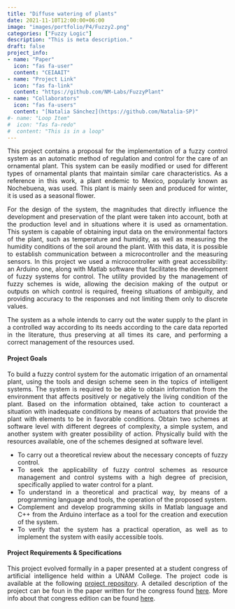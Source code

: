 ```yaml
---
title: "Diffuse watering of plants"
date: 2021-11-10T12:00:00+06:00
image: "images/portfolio/P4/Fuzzy2.png"
categories: ["Fuzzy Logic"]
description: "This is meta description."
draft: false
project_info:
- name: "Paper"
  icon: "fas fa-user"
  content: "CEIAAIT"
- name: "Project Link"
  icon: "fas fa-link"
  content: "https://github.com/NM-Labs/FuzzyPlant"
- name: "Collaborators"
  icon: "fas fa-users"
  content: "[Natalia Sánchez](https://github.com/Natalia-SP)"
#- name: "Loop Item"
#  icon: "fas fa-redo"
#  content: "This is in a loop"
---
```

<div style="text-align: justify">

This project contains a proposal for the implementation of a fuzzy control system as an automatic method of regulation and control for the care of an ornamental plant. This system can be easily modified or used for different types of ornamental plants that maintain similar care characteristics. As a reference in this work, a plant endemic to Mexico, popularly known as Nochebuena, was used. This plant is mainly seen and produced for winter, it is used as a seasonal flower.

For the design of the system, the magnitudes that directly influence the development and preservation of the plant were taken into account, both at the production level and in situations where it is used as ornamentation. This system is capable of obtaining input data on the environmental factors of the plant, such as temperature and humidity, as well as measuring the humidity conditions of the soil around the plant. With this data, it is possible to establish communication between a microcontroller and the measuring sensors. In this project we used a microcontroller with great accessibility: an Arduino one, along with Matlab software that facilitates the development of fuzzy systems for control. The utility provided by the management of fuzzy schemes is wide, allowing the decision making of the output or outputs on which control is required, freeing situations of ambiguity, and providing accuracy to the responses and not limiting them only to discrete values.

The system as a whole intends to carry out the water supply to the plant in a controlled way according to its needs according to the care data reported in the literature, thus preserving at all times its care, and performing a correct management of the resources used.


#### Project Goals

To build a fuzzy control system for the automatic irrigation of an ornamental plant, using the tools and design scheme seen in the topics of intelligent systems. The system is required to be able to obtain information from the environment that affects positively or negatively the living condition of the plant. Based on the information obtained, take action to counteract a situation with inadequate conditions by means of actuators that provide the plant with elements to be in favorable conditions. Obtain two schemes at software level with different degrees of complexity, a simple system, and another system with greater possibility of action. Physically build with the resources available, one of the schemes designed at software level.

- To carry out a theoretical review about the necessary concepts of fuzzy control.
- To seek the applicability of fuzzy control schemes as resource management and control systems with a high degree of precision, specifically applied to water control for a plant.
- To understand in a theoretical and practical way, by means of a programming language and tools, the operation of the proposed system.
- Complement and develop programming skills in Matlab language and C++ from the Arduino interface as a tool for the creation and execution of the system.
- To verify that the system has a practical operation, as well as to implement the system with easily accessible tools.


#### Project Requirements & Specifications

This project evolved formally in a paper presented at a student congress of artificial intelligence held within a UNAM College. The project code is available at the following [project repository](https://github.com/NM-Labs/FuzzyPlant). A detailed description of the project can be foun in the paper written for the congress found [here](http://virtual.cuautitlan.unam.mx/intar/ceiaait/wp-content/uploads/sites/14/2022/01/Controlador-Difuso-para-un-Sistema-de-Riego-Automa-%CC%81tico.pdf). More info about that congress edition can be found [here](http://virtual.cuautitlan.unam.mx/intar/ceiaait/wp-content/uploads/sites/14/2022/01/Controlador-Difuso-para-un-Sistema-de-Riego-Automa-%CC%81tico.pdf). </div>
